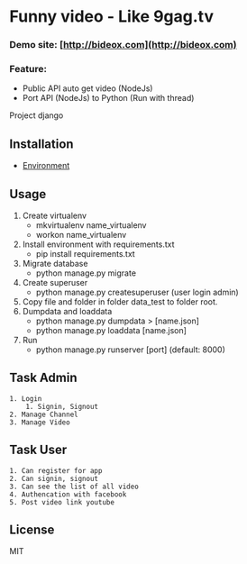 # Funny video - Like 9gag.tv

### Demo site: [http://bideox.com](http://bideox.com)

### Feature:
- Public API auto get video (NodeJs)
- Port API (NodeJs) to Python (Run with thread)

Project django

## Installation

* [Environment](http://askubuntu.com/questions/244641/how-to-set-up-and-use-a-virtual-python-environment-in-ubuntu)

## Usage

1. Create virtualenv
	* mkvirtualenv name_virtualenv
	* workon name_virtualenv
2. Install environment with requirements.txt
	* pip install requirements.txt
3. Migrate database
	* python manage.py migrate
4. Create superuser
	* python manage.py createsuperuser (user login admin)
5. Copy file and folder in folder data_test to folder root.
6. Dumpdata and loaddata
	* python manage.py dumpdata > [name.json]
	* python manage.py loaddata [name.json]
7. Run
	* python manage.py runserver [port] (default: 8000)

## Task Admin
	1. Login
		1. Signin, Signout
	2. Manage Channel
	3. Manage Video
	
## Task User
	1. Can register for app 
	2. Can signin, signout
	3. Can see the list of all video
	4. Authencation with facebook
	5. Post video link youtube
	
## License

MIT

